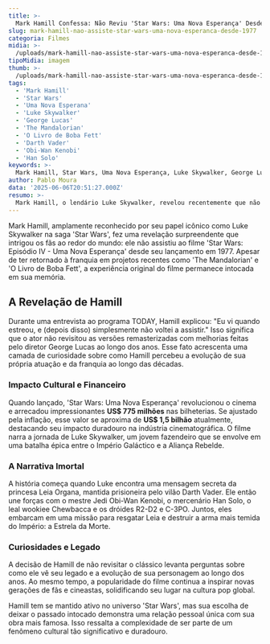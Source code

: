 ```yaml
---
title: >-
  Mark Hamill Confessa: Não Reviu 'Star Wars: Uma Nova Esperança' Desde 1977
slug: mark-hamill-nao-assiste-star-wars-uma-nova-esperanca-desde-1977
categoria: Filmes
midia: >-
  /uploads/mark-hamill-nao-assiste-star-wars-uma-nova-esperanca-desde-1977-thumb.jpg
tipoMidia: imagem
thumb: >-
  /uploads/mark-hamill-nao-assiste-star-wars-uma-nova-esperanca-desde-1977-thumb.jpg
tags:
  - 'Mark Hamill'
  - 'Star Wars'
  - 'Uma Nova Esperana'
  - 'Luke Skywalker'
  - 'George Lucas'
  - 'The Mandalorian'
  - 'O Livro de Boba Fett'
  - 'Darth Vader'
  - 'Obi-Wan Kenobi'
  - 'Han Solo'
keywords: >-
  Mark Hamill, Star Wars, Uma Nova Esperança, Luke Skywalker, George Lucas, The Mandalorian, O Livro de Boba Fett, Darth Vader, Obi-Wan Kenobi, Han Solo
author: Pablo Moura
data: '2025-06-06T20:51:27.000Z'
resumo: >-
  Mark Hamill, o lendário Luke Skywalker, revelou recentemente que não assiste 'Star Wars: Uma Nova Esperança' desde sua estreia em 1977. O ator compartilhou essa curiosidade em uma entrevista, surpreendendo fãs ao redor do mundo.
---
```


Mark Hamill, amplamente reconhecido por seu papel icônico como Luke Skywalker na saga 'Star Wars', fez uma revelação surpreendente que intrigou os fãs ao redor do mundo: ele não assistiu ao filme 'Star Wars: Episódio IV - Uma Nova Esperança' desde seu lançamento em 1977. Apesar de ter retornado à franquia em projetos recentes como 'The Mandalorian' e 'O Livro de Boba Fett', a experiência original do filme permanece intocada em sua memória.

## A Revelação de Hamill

Durante uma entrevista ao programa TODAY, Hamill explicou: "Eu vi quando estreou, e (depois disso) simplesmente não voltei a assistir." Isso significa que o ator não revisitou as versões remasterizadas com melhorias feitas pelo diretor George Lucas ao longo dos anos. Esse fato acrescenta uma camada de curiosidade sobre como Hamill percebeu a evolução de sua própria atuação e da franquia ao longo das décadas.

### Impacto Cultural e Financeiro

Quando lançado, 'Star Wars: Uma Nova Esperança' revolucionou o cinema e arrecadou impressionantes **US$ 775 milhões** nas bilheterias. Se ajustado pela inflação, esse valor se aproxima de **US$ 1,5 bilhão** atualmente, destacando seu impacto duradouro na indústria cinematográfica. O filme narra a jornada de Luke Skywalker, um jovem fazendeiro que se envolve em uma batalha épica entre o Império Galáctico e a Aliança Rebelde.

### A Narrativa Imortal

A história começa quando Luke encontra uma mensagem secreta da princesa Leia Organa, mantida prisioneira pelo vilão Darth Vader. Ele então une forças com o mestre Jedi Obi-Wan Kenobi, o mercenário Han Solo, o leal wookiee Chewbacca e os dróides R2-D2 e C-3PO. Juntos, eles embarcam em uma missão para resgatar Leia e destruir a arma mais temida do Império: a Estrela da Morte.

### Curiosidades e Legado

A decisão de Hamill de não revisitar o clássico levanta perguntas sobre como ele vê seu legado e a evolução de sua personagem ao longo dos anos. Ao mesmo tempo, a popularidade do filme continua a inspirar novas gerações de fãs e cineastas, solidificando seu lugar na cultura pop global.

Hamill tem se mantido ativo no universo 'Star Wars', mas sua escolha de deixar o passado intocado demonstra uma relação pessoal única com sua obra mais famosa. Isso ressalta a complexidade de ser parte de um fenômeno cultural tão significativo e duradouro.